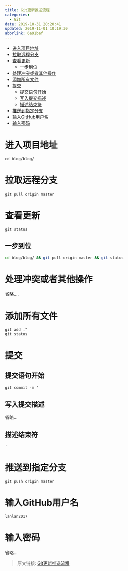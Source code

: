 ```yaml
---
title: Git更新推送流程
categories: 
  - Git
date: 2019-10-31 20:20:41
updated: 2019-11-01 10:19:30
abbrlink: 6a91baf
---
```

- [进入项目地址](/blog/html/6a91baf/#进入项目地址)
- [拉取远程分支](/blog/html/6a91baf/#拉取远程分支)
- [查看更新](/blog/html/6a91baf/#查看更新)
    - [一步到位](/blog/html/6a91baf/#一步到位)
- [处理冲突或者其他操作](/blog/html/6a91baf/#处理冲突或者其他操作)
- [添加所有文件](/blog/html/6a91baf/#添加所有文件)
- [提交](/blog/html/6a91baf/#提交)
    - [提交语句开始](/blog/html/6a91baf/#提交语句开始)
    - [写入提交描述](/blog/html/6a91baf/#写入提交描述)
    - [描述结束符](/blog/html/6a91baf/#描述结束符)
- [推送到指定分支](/blog/html/6a91baf/#推送到指定分支)
- [输入GitHub用户名](/blog/html/6a91baf/#输入GitHub用户名)
- [输入密码](/blog/html/6a91baf/#输入密码)

<!--more-->
<script src="https://cdn.bootcss.com/jquery/3.4.0/jquery.slim.min.js"></script>
<script>$(document).ready(function () {$(".post-body > ul:nth-child(1)").hide();});</script>

<!--end-->
# 进入项目地址
```shell
cd blog/blog/
```
# 拉取远程分支
```git
git pull origin master
```
# 查看更新
```shell
git status
```
## 一步到位
```bash
cd blog/blog/ && git pull origin master && git status
```
# 处理冲突或者其他操作
省略....

# 添加所有文件
```shell
git add .^
git status
```
# 提交
## 提交语句开始
```shell
git commit -m '
```
## 写入提交描述
省略...
## 描述结束符
```shell
'
```
# 推送到指定分支
```shell
git push origin master
```
# 输入GitHub用户名
```shell
lanlan2017
```
# 输入密码
省略...

>原文链接: [Git更新推送流程](https://lanlan2017.github.io/blog/6a91baf/)
